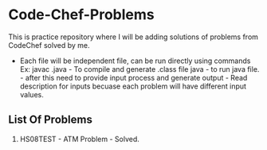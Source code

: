 # Code-Chef-Problems

This is practice repository where I will be adding solutions of problems from CodeChef solved by me.

- Each file will be independent file, can be run directly using commands 
	Ex: javac <file>.java - To compile and generate .class file
		java <file> - to run java file.
			- after this need to provide input process and generate output - Read description for inputs becuase each problem will have different input values.
		

## List Of Problems
1. HS08TEST - ATM Problem - Solved.
